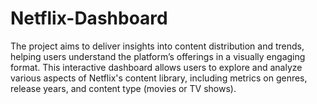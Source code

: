 # Netflix-Dashboard

The project aims to deliver insights into content distribution and trends, helping users understand the platform’s offerings in a visually engaging format. This interactive dashboard allows users to explore and analyze various aspects of Netflix's content library, including metrics on genres, release years, and content type (movies or TV shows).
